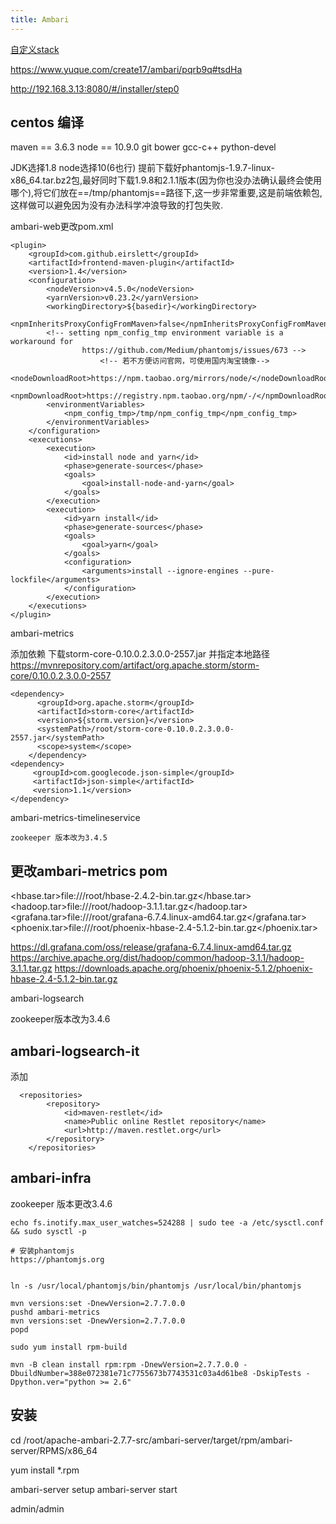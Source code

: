 ```yaml
---
title: Ambari
---
```



[自定义stack](https://cwiki.apache.org/confluence/display/AMBARI/How-To+Define+Stacks+and+Services)

https://www.yuque.com/create17/ambari/pqrb9q#tsdHa


http://192.168.3.13:8080/#/installer/step0




## centos 编译

maven == 3.6.3
node == 10.9.0
git
bower
gcc-c++
python-devel



JDK选择1.8
node选择10(6也行)
提前下载好phantomjs-1.9.7-linux-x86_64.tar.bz2包,最好同时下载1.9.8和2.1.1版本(因为你也没办法确认最终会使用哪个),将它们放在==/tmp/phantomjs==路径下,这一步非常重要,这是前端依赖包,这样做可以避免因为没有办法科学冲浪导致的打包失败.





ambari-web更改pom.xml

```
<plugin>
    <groupId>com.github.eirslett</groupId>
    <artifactId>frontend-maven-plugin</artifactId>
    <version>1.4</version>
    <configuration>
        <nodeVersion>v4.5.0</nodeVersion>
        <yarnVersion>v0.23.2</yarnVersion>
        <workingDirectory>${basedir}</workingDirectory>
        <npmInheritsProxyConfigFromMaven>false</npmInheritsProxyConfigFromMaven>
        <!-- setting npm_config_tmp environment variable is a workaround for
                https://github.com/Medium/phantomjs/issues/673 -->
                    <!-- 若不方便访问官网，可使用国内淘宝镜像-->
        <nodeDownloadRoot>https://npm.taobao.org/mirrors/node/</nodeDownloadRoot>
        <npmDownloadRoot>https://registry.npm.taobao.org/npm/-/</npmDownloadRoot>
        <environmentVariables>
            <npm_config_tmp>/tmp/npm_config_tmp</npm_config_tmp>
        </environmentVariables>
    </configuration>
    <executions>
        <execution>
            <id>install node and yarn</id>
            <phase>generate-sources</phase>
            <goals>
                <goal>install-node-and-yarn</goal>
            </goals>
        </execution>
        <execution>
            <id>yarn install</id>
            <phase>generate-sources</phase>
            <goals>
                <goal>yarn</goal>
            </goals>
            <configuration>
                <arguments>install --ignore-engines --pure-lockfile</arguments>
            </configuration>
        </execution>
    </executions>
</plugin>

```


ambari-metrics

添加依赖
下载storm-core-0.10.0.2.3.0.0-2557.jar 并指定本地路径
https://mvnrepository.com/artifact/org.apache.storm/storm-core/0.10.0.2.3.0.0-2557
```
<dependency>
      <groupId>org.apache.storm</groupId>
      <artifactId>storm-core</artifactId>
      <version>${storm.version}</version>
      <systemPath>/root/storm-core-0.10.0.2.3.0.0-2557.jar</systemPath>
      <scope>system</scope>
    </dependency>
<dependency>
     <groupId>com.googlecode.json-simple</groupId>
     <artifactId>json-simple</artifactId>
     <version>1.1</version>
</dependency>
```

ambari-metrics-timelineservice

```
zookeeper 版本改为3.4.5
```



## 更改ambari-metrics pom




<hbase.tar>file:///root/hbase-2.4.2-bin.tar.gz</hbase.tar>
<hadoop.tar>file:///root/hadoop-3.1.1.tar.gz</hadoop.tar>
<grafana.tar>file:///root/grafana-6.7.4.linux-amd64.tar.gz</grafana.tar>
<phoenix.tar>file:///root/phoenix-hbase-2.4-5.1.2-bin.tar.gz</phoenix.tar>

https://dl.grafana.com/oss/release/grafana-6.7.4.linux-amd64.tar.gz
https://archive.apache.org/dist/hadoop/common/hadoop-3.1.1/hadoop-3.1.1.tar.gz
https://downloads.apache.org/phoenix/phoenix-5.1.2/phoenix-hbase-2.4-5.1.2-bin.tar.gz






ambari-logsearch

zookeeper版本改为3.4.6


## ambari-logsearch-it


添加
```
  <repositories> 
        <repository> 
            <id>maven-restlet</id> 
            <name>Public online Restlet repository</name> 
            <url>http://maven.restlet.org</url> 
        </repository> 
    </repositories> 
```

## ambari-infra 

zookeeper 版本更改3.4.6



```
echo fs.inotify.max_user_watches=524288 | sudo tee -a /etc/sysctl.conf && sudo sysctl -p

# 安装phantomjs
https://phantomjs.org


ln -s /usr/local/phantomjs/bin/phantomjs /usr/local/bin/phantomjs
```


```
mvn versions:set -DnewVersion=2.7.7.0.0
pushd ambari-metrics
mvn versions:set -DnewVersion=2.7.7.0.0
popd

sudo yum install rpm-build

mvn -B clean install rpm:rpm -DnewVersion=2.7.7.0.0 -DbuildNumber=388e072381e71c7755673b7743531c03a4d61be8 -DskipTests -Dpython.ver="python >= 2.6"
```



## 安装


cd /root/apache-ambari-2.7.7-src/ambari-server/target/rpm/ambari-server/RPMS/x86_64


yum install *.rpm

ambari-server setup
ambari-server start

admin/admin